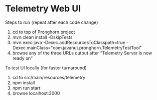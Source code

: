 # Telemetry Web UI

Steps to run (repeat after each code change)
1. cd to top of Pronghorn project
2. mvn clean install -DskipTests
3. mvn exec:java -Dexec.addResourcesToClasspath=true -Dexec.mainClass="com.javanut.pronghorn.TelemetryTestTool"
4. browse any of the three URLs output after "Telemetry Server is now ready on"

To test UI locally (for faster turnaround)
1. cd to src/main/resources/telemetry
2. npm install
3. npm run start
4. browse localhost:3000

